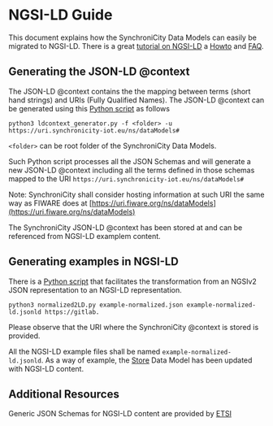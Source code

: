 # NGSI-LD Guide 

This document explains how the SynchroniCity Data Models can easily be migrated
to NGSI-LD. There is a great [tutorial on NGSI-LD]() 
a [Howto]() and [FAQ](). 


## Generating the JSON-LD @context 

The JSON-LD @context contains the the mapping between terms (short hand strings)
and URIs (Fully Qualified Names). The JSON-LD @context can be generated 
using this [Python script]() as follows

```
python3 ldcontext_generator.py -f <folder> -u https://uri.synchronicity-iot.eu/ns/dataModels#
```

`<folder>` can be root folder of the SynchroniCity Data Models. 

Such Python script processes all the JSON Schemas and will generate a new 
JSON-LD @context including all the terms defined in those schemas 
mapped to the URI `https://uri.synchronicity-iot.eu/ns/dataModels#`

Note: SynchroniCity shall consider hosting information at such URI the same 
way as FIWARE does at [https://uri.fiware.org/ns/dataModels](https://uri.fiware.org/ns/dataModels) 

The SynchroniCity JSON-LD @context has been stored at []() and can be referenced
from NGSI-LD examplem content. 

## Generating examples in NGSI-LD

There is a [Python script](https://github.com/FIWARE/dataModels/blob/master/tools/normalized2LD.py) 
that facilitates the transformation from an NGSIv2 JSON representation to an NGSI-LD representation. 

```
python3 normalized2LD.py example-normalized.json example-normalized-ld.jsonld https://gitlab.
```

Please observe that the URI where the SynchroniCity @context is stored is provided. 

All the NGSI-LD example files shall be named `example-normalized-ld.jsonld`. As
a way of example, the [Store]() Data Model has been updated with NGSI-LD content. 

## Additional Resources

Generic JSON Schemas for NGSI-LD content are provided by [ETSI]()